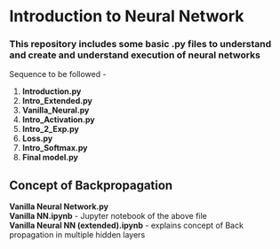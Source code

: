 # Introduction to Neural Network
### This repository includes some basic .py files to understand and create and understand execution of neural networks

Sequence to be followed - 
  1. <b>Introduction.py</b>
  2. <b>Intro_Extended.py</b>
  3. <b>Vanilla_Neural.py</b>
  4. <b>Intro_Activation.py</b>
  5. <b>Intro_2_Exp.py</b>
  6. <b>Loss.py</b>
  7. <b>Intro_Softmax.py</b>
  8. <b>Final model.py</b>

## Concept of Backpropagation
<b>Vanilla Neural Network.py</b><br>
<b>Vanilla NN.ipynb</b> - Jupyter notebook of the above file<br>
<b>Vanilla Neural NN (extended).ipynb</b> - explains concept of Back propagation in multiple hidden layers
